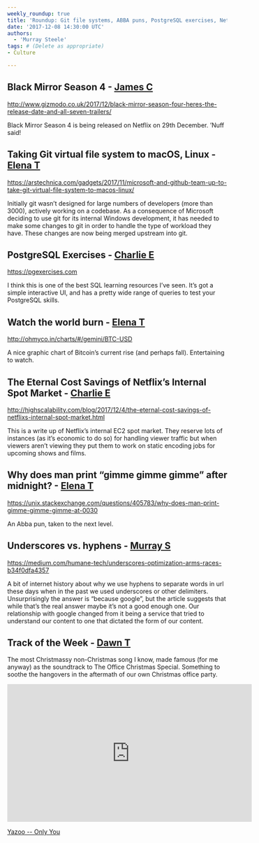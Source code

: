 ```yaml
---
weekly_roundup: true
title: 'Roundup: Git file systems, ABBA puns, PostgreSQL exercises, Netflix’s spot instance marketplace, url punctuation, & more!'
date: '2017-12-08 14:30:00 UTC'
authors:
  - 'Murray Steele'
tags: # (Delete as appropriate)
- Culture

---
```


## Black Mirror Season 4 - [James C](/people#james-cook)

http://www.gizmodo.co.uk/2017/12/black-mirror-season-four-heres-the-release-date-and-all-seven-trailers/

Black Mirror Season 4 is being released on Netflix on 29th December. ’Nuff said!

## Taking Git virtual file system to macOS, Linux - [Elena T](/people#elena-tanasoiu)

https://arstechnica.com/gadgets/2017/11/microsoft-and-github-team-up-to-take-git-virtual-file-system-to-macos-linux/

Initially git wasn’t designed for large numbers of developers (more than 3000),
actively working on a codebase. As a consequence of Microsoft deciding to use
git for its internal Windows development, it has needed to make some changes to
git in order to handle the type of workload they have. These changes are now
being merged upstream into git.

## PostgreSQL Exercises - [Charlie E](/people#charlie-egan)

https://pgexercises.com

I think this is one of the best SQL learning resources I’ve seen. It’s got a
simple interactive UI, and has a pretty wide range of queries to test your
PostgreSQL skills.

## Watch the world burn - [Elena T](/people#elena-tanasoiu)

http://ohmyco.in/charts/#/gemini/BTC-USD

A nice graphic chart of Bitcoin’s current rise (and perhaps fall). Entertaining
to watch.

## The Eternal Cost Savings of Netflix’s Internal Spot Market - [Charlie E](/people#charlie-egan)

http://highscalability.com/blog/2017/12/4/the-eternal-cost-savings-of-netflixs-internal-spot-market.html

This is a write up of Netflix’s internal EC2 spot market. They reserve lots of
instances (as it’s economic to do so) for handling viewer traffic but when
viewers aren’t viewing they put them to work on static encoding jobs for
upcoming shows and films.

## Why does man print “gimme gimme gimme” after midnight? - [Elena T](/people#elena-tanasoiu)

https://unix.stackexchange.com/questions/405783/why-does-man-print-gimme-gimme-gimme-at-0030

An Abba pun, taken to the next level.

## Underscores vs. hyphens - [Murray S](/people#murray-steele)

https://medium.com/humane-tech/underscores-optimization-arms-races-b34f0dfa4357

A bit of internet history about why we use hyphens to separate words in url
these days when in the past we used underscores or other delimiters.
Unsurprisingly the answer is “because google”, but the article suggests that
while that’s the real answer maybe it’s not a good enough one.  Our
relationship with google changed from it being a service that tried to
understand our content to one that dictated the form of our content.

## Track of the Week - [Dawn T](/people#dawn-turner)

The most Christmassy non-Christmas song I know, made famous (for me anyway) as
the soundtrack to The Office Christmas Special. Something to soothe the
hangovers in the aftermath of our own Christmas office party.

<iframe width="560" height="315" src="https://www.youtube.com/embed/SdvZa46xb3M" frameborder="0" allowfullscreen></iframe>

[Yazoo -- Only You](https://www.youtube.com/watch?v=SdvZa46xb3M)
